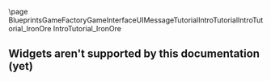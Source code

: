 \page BlueprintsGameFactoryGameInterfaceUIMessageTutorialIntroTutorialIntroTutorial_IronOre IntroTutorial_IronOre
## Widgets aren't supported by this documentation (yet)
